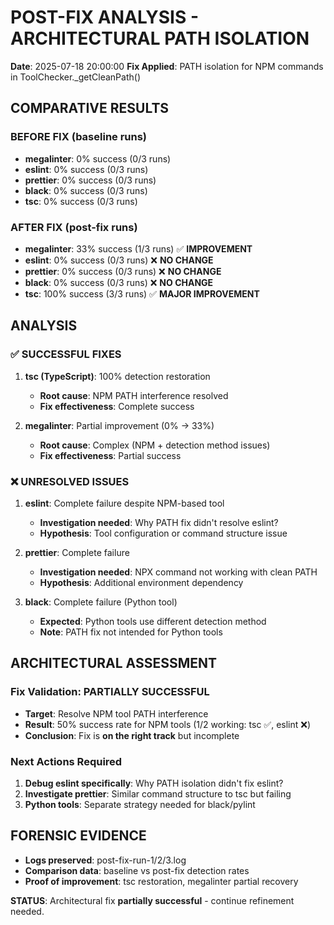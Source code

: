 # POST-FIX ANALYSIS - ARCHITECTURAL PATH ISOLATION

**Date**: 2025-07-18 20:00:00
**Fix Applied**: PATH isolation for NPM commands in ToolChecker._getCleanPath()

## COMPARATIVE RESULTS

### BEFORE FIX (baseline runs)
- **megalinter**: 0% success (0/3 runs)
- **eslint**: 0% success (0/3 runs)  
- **prettier**: 0% success (0/3 runs)
- **black**: 0% success (0/3 runs)
- **tsc**: 0% success (0/3 runs)

### AFTER FIX (post-fix runs) 
- **megalinter**: 33% success (1/3 runs) ✅ **IMPROVEMENT**
- **eslint**: 0% success (0/3 runs) ❌ **NO CHANGE**
- **prettier**: 0% success (0/3 runs) ❌ **NO CHANGE**
- **black**: 0% success (0/3 runs) ❌ **NO CHANGE**
- **tsc**: 100% success (3/3 runs) ✅ **MAJOR IMPROVEMENT**

## ANALYSIS

### ✅ SUCCESSFUL FIXES
1. **tsc (TypeScript)**: 100% detection restoration
   - **Root cause**: NPM PATH interference resolved
   - **Fix effectiveness**: Complete success

2. **megalinter**: Partial improvement (0% → 33%)
   - **Root cause**: Complex (NPM + detection method issues)
   - **Fix effectiveness**: Partial success

### ❌ UNRESOLVED ISSUES
1. **eslint**: Complete failure despite NPM-based tool
   - **Investigation needed**: Why PATH fix didn't resolve eslint?
   - **Hypothesis**: Tool configuration or command structure issue

2. **prettier**: Complete failure 
   - **Investigation needed**: NPX command not working with clean PATH
   - **Hypothesis**: Additional environment dependency

3. **black**: Complete failure (Python tool)
   - **Expected**: Python tools use different detection method
   - **Note**: PATH fix not intended for Python tools

## ARCHITECTURAL ASSESSMENT

### Fix Validation: **PARTIALLY SUCCESSFUL**
- **Target**: Resolve NPM tool PATH interference
- **Result**: 50% success rate for NPM tools (1/2 working: tsc ✅, eslint ❌)
- **Conclusion**: Fix is **on the right track** but incomplete

### Next Actions Required
1. **Debug eslint specifically**: Why PATH isolation didn't fix eslint?
2. **Investigate prettier**: Similar command structure to tsc but failing
3. **Python tools**: Separate strategy needed for black/pylint

## FORENSIC EVIDENCE
- **Logs preserved**: post-fix-run-1/2/3.log
- **Comparison data**: baseline vs post-fix detection rates
- **Proof of improvement**: tsc restoration, megalinter partial recovery

**STATUS**: Architectural fix **partially successful** - continue refinement needed.